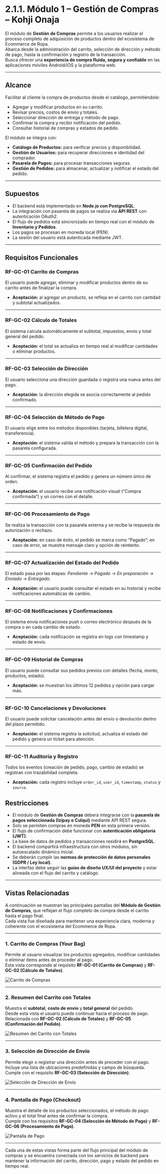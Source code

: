 # 2.1.1. Módulo 1 – Gestión de Compras – Kohji Onaja

El módulo de **Gestión de Compras** permite a los usuarios realizar el proceso completo de adquisición de productos dentro del ecosistema de Ecommerce de Ropa.  
Abarca desde la administración del carrito, selección de dirección y método de pago, hasta la confirmación y registro de la transacción.  
Busca ofrecer una **experiencia de compra fluida, segura y confiable** en las aplicaciones móviles Android/iOS y la plataforma web.

---

## Alcance
Facilitar al cliente la compra de productos desde el catálogo, permitiéndole:
- Agregar y modificar productos en su carrito.  
- Revisar precios, costos de envío y totales.  
- Seleccionar dirección de entrega y método de pago.  
- Confirmar la compra y recibir notificación del pedido.  
- Consultar historial de compras y estados de pedido.  

El módulo se integra con:
- **Catálogo de Productos:** para verificar precios y disponibilidad.  
- **Gestión de Usuarios:** para recuperar direcciones e identidad del comprador.  
- **Pasarela de Pagos:** para procesar transacciones seguras.  
- **Gestión de Pedidos:** para almacenar, actualizar y notificar el estado del pedido.

---

## Supuestos
- El backend está implementado en **Node.js con PostgreSQL**.  
- La integración con pasarela de pagos se realiza vía **API REST** con autenticación OAuth2.  
- El flujo de pedidos está sincronizado en tiempo real con el módulo de **Inventario y Pedidos**.  
- Los pagos se procesan en moneda local (PEN).  
- La sesión del usuario está autenticada mediante JWT.

---

## Requisitos Funcionales

### RF-GC-01 Carrito de Compras
El usuario puede agregar, eliminar y modificar productos dentro de su carrito antes de finalizar la compra.  
- **Aceptación:** al agregar un producto, se refleja en el carrito con cantidad y subtotal actualizados.

---

### RF-GC-02 Cálculo de Totales
El sistema calcula automáticamente el subtotal, impuestos, envío y total general del pedido.  
- **Aceptación:** el total se actualiza en tiempo real al modificar cantidades o eliminar productos.

---

### RF-GC-03 Selección de Dirección
El usuario selecciona una dirección guardada o registra una nueva antes del pago.  
- **Aceptación:** la dirección elegida se asocia correctamente al pedido confirmado.

---

### RF-GC-04 Selección de Método de Pago
El usuario elige entre los métodos disponibles (tarjeta, billetera digital, transferencia).  
- **Aceptación:** el sistema valida el método y prepara la transacción con la pasarela configurada.

---

### RF-GC-05 Confirmación del Pedido
Al confirmar, el sistema registra el pedido y genera un número único de orden.  
- **Aceptación:** el usuario recibe una notificación visual (“Compra confirmada”) y un correo con el detalle.

---

### RF-GC-06 Procesamiento de Pago
Se realiza la transacción con la pasarela externa y se recibe la respuesta de autorización o rechazo.  
- **Aceptación:** en caso de éxito, el pedido se marca como “Pagado”; en caso de error, se muestra mensaje claro y opción de reintento.

---

### RF-GC-07 Actualización del Estado del Pedido
El estado pasa por las etapas: *Pendiente → Pagado → En preparación → Enviado → Entregado*.  
- **Aceptación:** el usuario puede consultar el estado en su historial y recibe notificaciones automáticas de cambio.

---

### RF-GC-08 Notificaciones y Confirmaciones
El sistema envía notificaciones push o correo electrónico después de la compra o en cada cambio de estado.  
- **Aceptación:** cada notificación se registra en logs con timestamp y estado de envío.

---

### RF-GC-09 Historial de Compras
El usuario puede consultar sus pedidos previos con detalles (fecha, monto, productos, estado).  
- **Aceptación:** se muestran los últimos 12 pedidos y opción para cargar más.

---

### RF-GC-10 Cancelaciones y Devoluciones
El usuario puede solicitar cancelación antes del envío o devolución dentro del plazo permitido.  
- **Aceptación:** el sistema registra la solicitud, actualiza el estado del pedido y genera un ticket para atención.

---

### RF-GC-11 Auditoría y Registro
Todos los eventos (creación de pedido, pago, cambio de estado) se registran con trazabilidad completa.  
- **Aceptación:** cada registro incluye `order_id`, `user_id`, `timestamp`, `status` y `source`.


## Restricciones
- El módulo de **Gestión de Compras** deberá integrarse con la **pasarela de pagos seleccionada (Izipay o Culqui)** mediante API REST segura.  
- Solo se permiten compras en moneda **PEN** en esta primera versión.  
- El flujo de confirmación debe funcionar con **autenticación obligatoria (JWT)**.  
- La base de datos de pedidos y transacciones residirá en **PostgreSQL**.  
- El backend compartirá infraestructura con otros módulos, sin autoescalado dinámico inicial.  
- Se deberán cumplir las **normas de protección de datos personales (GDPR / Ley local)**.  
- La interfaz debe seguir las **guías de diseño UX/UI del proyecto** y estar alineada con el flujo del carrito y catálogo.


---
## **Vistas Relacionadas**

A continuación se muestran las principales pantallas del **Módulo de Gestión de Compras**, que reflejan el flujo completo de compra desde el carrito hasta el pago final.  
Cada vista fue diseñada para mantener una experiencia clara, moderna y coherente con el ecosistema del Ecommerce de Ropa.

---

### **1. Carrito de Compras (Your Bag)**
Permite al usuario visualizar los productos agregados, modificar cantidades o eliminar ítems antes de proceder al pago.  
Esta vista corresponde al requisito **RF-GC-01 (Carrito de Compras)** y **RF-GC-02 (Cálculo de Totales)**.

![Carrito de Compras](views/cart.png)

---

### **2. Resumen del Carrito con Totales**
Muestra el **subtotal**, **costo de envío** y **total general** del pedido.  
Desde esta vista el usuario puede continuar hacia el proceso de pago.  
Relacionada con **RF-GC-02 (Cálculo de Totales)** y **RF-GC-05 (Confirmación del Pedido)**.

![Resumen del Carrito con Totales](views/cart_total.png)

---

### **3. Selección de Dirección de Envío**
Permite elegir o registrar una dirección antes de proceder con el pago.  
Incluye una lista de ubicaciones predefinidas y campo de búsqueda.  
Cumple con el requisito **RF-GC-03 (Selección de Dirección)**.

![Selección de Dirección de Envío](views/checkout_address.png)

---

### **4. Pantalla de Pago (Checkout)**
Muestra el detalle de los productos seleccionados, el método de pago activo y el total final antes de confirmar la compra.  
Cumple con los requisitos **RF-GC-04 (Selección de Método de Pago)** y **RF-GC-06 (Procesamiento de Pago)**.

![Pantalla de Pago](views/checkout_card.png)

---

Cada una de estas vistas forma parte del flujo principal del módulo de compras y se encuentra conectada con los servicios de backend para mantener la información del carrito, dirección, pago y estado del pedido en tiempo real.
